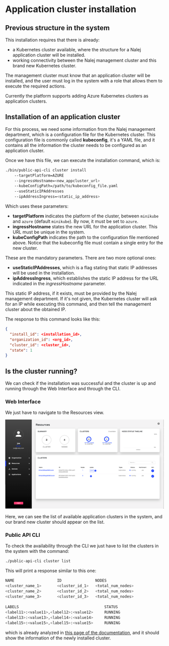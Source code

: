 # Application cluster installation

## Previous structure in the system

This installation requires that there is already:

- a Kubernetes cluster available, where the structure for a Nalej application cluster will be installed.
- working connectivity between the Nalej management cluster and this brand new Kubernetes cluster.

The management cluster must know that an application cluster will be installed, and the user must log in the system with a role that allows them to execute the required actions.

Currently the platform supports adding Azure Kubernetes clusters as application clusters. 

## Installation of an application cluster

For this process, we need some information from the Nalej management department, which is a configuration file for the Kubernetes cluster. This configuration file is commonly called **kubeconfig**, it's a YAML file, and it contains all the information the cluster needs to be configured as an application cluster.

Once we have this file, we can execute the installation command, which is:

```bash
./bin/public-api-cli cluster install 
	--targetPlatform=AZURE 
	--ingressHostname=<new_appcluster_url> 
	--kubeConfigPath=/path/to/kubeconfig_file.yaml 
	--useStaticIPAddresses 
	--ipAddressIngress=<static_ip_address>
```

Which uses these parameters:

- **targetPlatform** indicates the platform of the cluster, between `minikube` and  `azure` (default `minikube`). By now, it must be set to `azure`.
- **ingressHostname** states the new URL for the application cluster. This URL must be unique in the system.
- **kubeConfigPath** indicates the path to the configuration file mentioned above. Notice that the kubeconfig file must contain a single entry for the new cluster.

These are the mandatory parameters. There are two more optional ones:

- **useStaticIPAddresses**, which is a flag stating that static IP addresses will be used in the installation.
- **ipAddressIngress**, which establishes the static IP address for the URL indicated in the *ingressHostname* parameter.

 This static IP address, if it exists, must be provided by the Nalej management department. If it's not given, the Kubernetes cluster will ask for an IP while executing this command, and then tell the management cluster about the obtained IP.

The response to this command looks like this:

```json
{
  "install_id": <installation_id>,
  "organization_id": <org_id>,
  "cluster_id": <cluster_id>,
  "state": 1
}
```

## Is the cluster running?

We can check if the installation was successful and the cluster is up and running through the Web Interface and through the CLI.

### Web Interface

We just have to navigate to the Resources view.

![Resources list view.](../.gitbook/assets/res_list.png)

Here, we can see the list of available application clusters in the system, and our brand new cluster should appear on the list.

### Public API CLI

To check the availability through the CLI we just have to list the clusters in the system with the command:

```bash
./public-api-cli cluster list
```

This will print a response similar to this one:

```bash
NAME                   ID          		NODES   
<cluster_name_1>	   <cluster_id_1> 	<total_num_nodes>
<cluster_name_2>	   <cluster_id_2> 	<total_num_nodes>
<cluster_name_3>	   <cluster_id_3> 	<total_num_nodes>

LABELS                          			STATUS
<label11>:<value11>,<label12>:<value12>   	RUNNING
<label13>:<value13>,<label14>:<value14>   	RUNNING
<label15>:<value15>,<label15>:<value15>  	RUNNING
```

which is already analyzed in [this page of the documentation](resources.md), and it should show the information of the newly installed cluster.